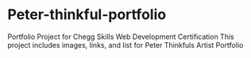 # Peter-thinkful-portfolio
Portfolio Project for Chegg Skills Web Development Certification
This project includes images, links, and list for Peter Thinkfuls Artist Portfolio
